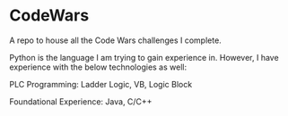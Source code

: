 # CodeWars
A repo to house all the Code Wars challenges I complete.

Python is the language I am trying to gain experience in. However, I have experience with the below technologies as well:

PLC Programming: Ladder Logic, VB, Logic Block

Foundational Experience: Java, C/C++
